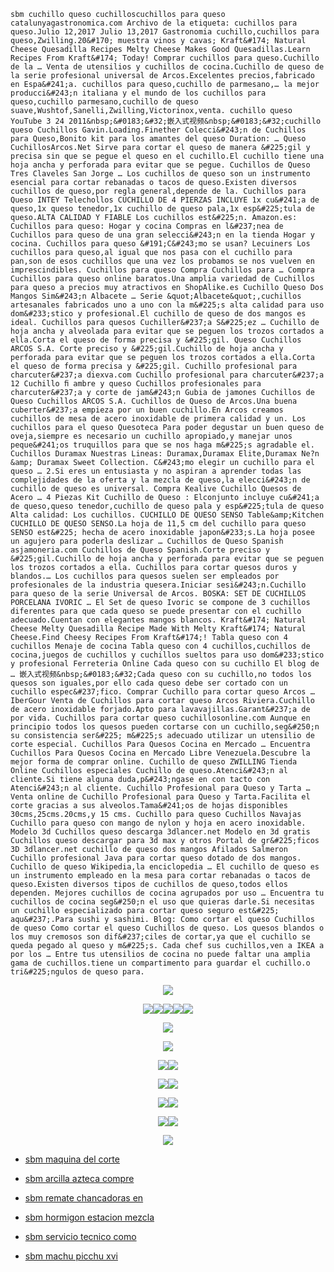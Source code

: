 
```
sbm cuchillo queso cuchilloscuchillos para queso catalunyagastronomica.com Archivo de la etiqueta: cuchillos para queso.Julio 12,2017 Julio 13,2017 Gastronomia cuchillo,cuchillos para queso,Zwilling.20&#170; muestra vinos y cavas; Kraft&#174; Natural Cheese Quesadilla Recipes Melty Cheese Makes Good Quesadillas.Learn Recipes From Kraft&#174; Today! Comprar cuchillos para queso.Cuchillo de la … Venta de utensilios y cuchillos de cocina.Cuchillo de queso de la serie profesional universal de Arcos.Excelentes precios,fabricado en Espa&#241;a. cuchillos para queso,cuchillo de parmesano,… la mejor producci&#243;n italiana y el mundo de los cuchillos para queso,cuchillo parmesano,cuchillo de queso suave,Wushtof,Sanelli,Zwilling,Victorinox,venta. cuchillo queso YouTube 3 24 2011&nbsp;&#0183;&#32;嵌入式视频&nbsp;&#0183;&#32;cuchillo queso Cuchillos Gavin.Loading.Finether Colecci&#243;n de Cuchillos para Queso,Bonito kit para los amantes del queso Duration: … Queso CuchillosArcos.Net Sirve para cortar el queso de manera &#225;gil y precisa sin que se pegue el queso en el cuchillo.El cuchillo tiene una hoja ancha y perforada para evitar que se pegue. Cuchillos de Queso Tres Claveles San Jorge … Los cuchillos de queso son un instrumento esencial para cortar rebanadas o tacos de queso.Existen diversos cuchillos de queso,por regla general,depende de la. Cuchillos para Queso INTEY Telechollos CUCHILLO DE 4 PIERZAS INCLUYE 1x cu&#241;a de queso,1x queso tenedor,1x cuchillo de queso pala,1x esp&#225;tula de queso.ALTA CALIDAD Y FIABLE Los cuchillos est&#225;n. Amazon.es: Cuchillos para queso: Hogar y cocina Compras en l&#237;nea de Cuchillos para queso de una gran selecci&#243;n en la tienda Hogar y cocina. Cuchillos para queso &#191;C&#243;mo se usan? Lecuiners Los cuchillos para queso,al igual que nos pasa con el cuchillo para pan,son de esos cuchillos que una vez los probamos se nos vuelven en imprescindibles. Cuchillos para queso Compra Cuchillos para … Compra Cuchillos para queso online baratos.Una amplia variedad de Cuchillos para queso a precios muy atractivos en ShopAlike.es Cuchillo Queso Dos Mangos Sim&#243;n Albacete … Serie &quot;Albacete&quot;,cuchillos artesanales fabricados uno a uno con la m&#225;s alta calidad para uso dom&#233;stico y profesional.El cuchillo de queso de dos mangos es ideal. Cuchillos para quesos Cuchiller&#237;a S&#225;ez … Cuchillo de hoja ancha y alveolada para evitar que se peguen los trozos cortados a ella.Corta el queso de forma precisa y &#225;gil. Queso Cuchillos ARCOS S.A. Corte preciso y &#225;gil.Cuchillo de hoja ancha y perforada para evitar que se peguen los trozos cortados a ella.Corta el queso de forma precisa y &#225;gil. Cuchillo profesional para charcuter&#237;a diexva.com Cuchillo profesional para charcuter&#237;a 12 Cuchillo ﬁ ambre y queso Cuchillos profesionales para charcuter&#237;a y corte de jam&#243;n Gubia de jamones Cuchillos de Queso Cuchillos ARCOS S.A. Cuchillos de Queso de Arcos.Una buena cuberter&#237;a empieza por un buen cuchillo.En Arcos creamos cuchillos de mesa de acero inoxidable de primera calidad y un. Los cuchillos para el queso Quesoteca Para poder degustar un buen queso de oveja,siempre es necesario un cuchillo apropiado,y manejar unos peque&#241;os truquillos para que se nos haga m&#225;s agradable el. Cuchillos Duramax Nuestras Lineas: Duramax,Duramax Elite,Duramax Ne?n &amp; Duramax Sweet Collection. C&#243;mo elegir un cuchillo para el queso … 2.Si eres un entusiasta y no aspiran a aprender todas las complejidades de la oferta y la mezcla de queso,la elecci&#243;n de cuchillo de queso es universal. Compra Kealive Cuchillo Quesos de Acero … 4 Piezas Kit Cuchillo de Queso : Elconjunto incluye cu&#241;a de queso,queso tenedor,cuchillo de queso pala y esp&#225;tula de queso Alta calidad: Los cuchillos. CUCHILLO DE QUESO SENSO Table&amp;Kitchen CUCHILLO DE QUESO SENSO.La hoja de 11,5 cm del cuchillo para queso SENSO est&#225; hecha de acero inoxidable japon&#233;s.La hoja posee un agujero para poderla deslizar … Cuchillos de Queso Spanish asjamoneria.com Cuchillos de Queso Spanish.Corte preciso y &#225;gil.Cuchillo de hoja ancha y perforada para evitar que se peguen los trozos cortados a ella. Cuchillos para cortar quesos duros y blandos.… Los cuchillos para quesos suelen ser empleados por profesionales de la industria quesera.Iniciar sesi&#243;n.Cuchillo para queso de la serie Universal de Arcos. BOSKA: SET DE CUCHILLOS PORCELANA IVORIC … El Set de queso Ivoric se compone de 3 cuchillos diferentes para que cada queso se puede presentar con el cuchillo adecuado.Cuentan con elegantes mangos blancos. Kraft&#174; Natural Cheese Melty Quesadilla Recipe Made With Melty Kraft&#174; Natural Cheese.Find Cheesy Recipes From Kraft&#174;! Tabla queso con 4 cuchillos Menaje de cocina Tabla queso con 4 cuchillos,cuchillos de cocina,juegos de cuchillos y cuchillos sueltos para uso dom&#233;stico y profesional Ferreteria Online Cada queso con su cuchillo El blog de … 嵌入式视频&nbsp;&#0183;&#32;Cada queso con su cuchillo,no todos los quesos son iguales,por ello cada queso debe ser cortado con un cuchillo espec&#237;fico. Comprar Cuchillo para cortar queso Arcos … IberGour Venta de Cuchillos para cortar queso Arcos Riviera.Cuchillo de acero inoxidable forjado.Apto para lavavajillas.Garant&#237;a de por vida. Cuchillos para cortar queso cuchillosonline.com Aunque en principio todos los quesos pueden cortarse con un cuchillo,seg&#250;n su consistencia ser&#225; m&#225;s adecuado utilizar un utensilio de corte especial. Cuchillos Para Quesos Cocina en Mercado … Encuentra Cuchillos Para Quesos Cocina en Mercado Libre Venezuela.Descubre la mejor forma de comprar online. Cuchillo de queso ZWILLING Tienda Online Cuchillos especiales Cuchillo de queso.Atenci&#243;n al cliente.Si tiene alguna duda,p&#243;ngase en con tacto con Atenci&#243;n al cliente. Cuchillo Profesional para Queso y Tarta … Venta online de Cuchillo Profesional para Queso y Tarta.Facilita el corte gracias a sus alveolos.Tama&#241;os de hojas disponibles 30cms,25cms.20cms,y 15 cms. Cuchillo para queso Cuchillos Navajas Cuchillo para queso con mango de nylon y hoja en acero inoxidable. Modelo 3d Cuchillos queso descarga 3dlancer.net Modelo en 3d gratis Cuchillos queso descargar para 3d max y otros Portal de gr&#225;ficos 3D 3dlancer.net cuchillo de queso dos mangos Afilados Salmeron Cuchillo profesional Java para cortar queso dotado de dos mangos. Cuchillo de queso Wikipedia,la enciclopedia … El cuchillo de queso es un instrumento empleado en la mesa para cortar rebanadas o tacos de queso.Existen diversos tipos de cuchillos de queso,todos ellos dependen. Mejores cuchillos de cocina agrupados por uso … Encuentra tu cuchillos de cocina seg&#250;n el uso que quieras darle.Si necesitas un cuchillo especializado para cortar queso seguro est&#225; aqu&#237;.Para sushi y sashimi. Blog: Como cortar el queso Cuchillos de queso Como cortar el queso Cuchillos de queso. Los quesos blandos o los muy cremosos son dif&#237;ciles de cortar,ya que el cuchillo se queda pegado al queso y m&#225;s. Cada chef sus cuchillos,ven a IKEA a por los … Entre tus utensilios de cocina no puede faltar una amplia gama de cuchillos.tiene un compartimento para guardar el cuchillo.o tri&#225;ngulos de queso para. 
```

<div align="center">

<a href="https://es-crusher.shibang-china.com/github&k=sbm+cuchillo+queso+cuchillos"><img src="https://static.shibang-china.com/es/crusher/logo.jpg"></a>

<a href="https://es-crusher.shibang-china.com/github&k=sbm+cuchillo+queso+cuchillos"><img src="https://static.shibang-china.com/es/crusher/index.jpg"></a><a href="https://es-crusher.shibang-china.com/material.htmlgithub&k=sbm+cuchillo+queso+cuchillos"><img src="https://static.shibang-china.com/es/crusher/material.jpg"></a><a href="https://es-crusher.shibang-china.com/application.htmlgithub&k=sbm+cuchillo+queso+cuchillos"><img src="https://static.shibang-china.com/es/crusher/application.jpg"></a><a href="https://es-crusher.shibang-china.com/aboutus.htmlgithub&k=sbm+cuchillo+queso+cuchillos"><img src="https://static.shibang-china.com/es/crusher/aboutus.jpg"></a><a href="https://es-crusher.shibang-china.com/contact.htmlgithub&k=sbm+cuchillo+queso+cuchillos"><img src="https://static.shibang-china.com/es/crusher/contact.jpg"></a>

<a href="https://es-crusher.shibang-china.com/github&k=sbm+cuchillo+queso+cuchillos"><img src="https://static.shibang-china.com/es/crusher/banner.jpg"></a>

<a href="https://swt.shibang-china.com/github&k=sbm+cuchillo+queso+cuchillos"><img src="https://static.shibang-china.com/es/crusher/text.jpg"></a>

<a href="https://swt.shibang-china.com/github&k=sbm+cuchillo+queso+cuchillos"><img src="https://static.shibang-china.com/es/crusher/chat.jpg"></a><a href="https://es-crusher.shibang-china.com/contact.htmlgithub&k=sbm+cuchillo+queso+cuchillos"><img src="https://static.shibang-china.com/es/crusher/message.jpg"></a>

<a href="https://es-crusher.shibang-china.com/products/pe.htmlgithub&k=sbm+cuchillo+queso+cuchillos"><img src="https://static.shibang-china.com/es/crusher/pe.jpg"></a><a href="https://es-crusher.shibang-china.com/products/pf.htmlgithub&k=sbm+cuchillo+queso+cuchillos"><img src="https://static.shibang-china.com/es/crusher/pf.jpg"></a>

<a href="https://es-crusher.shibang-china.com/products/hpt.htmlgithub&k=sbm+cuchillo+queso+cuchillos"><img src="https://static.shibang-china.com/es/crusher/hpt.jpg"></a><a href="https://es-crusher.shibang-china.com/products/vsi.htmlgithub&k=sbm+cuchillo+queso+cuchillos"><img src="https://static.shibang-china.com/es/crusher/vsi.jpg"></a>

<a href="https://es-crusher.shibang-china.com/products/klv.htmlgithub&k=sbm+cuchillo+queso+cuchillos"><img src="https://static.shibang-china.com/es/crusher/klv.jpg"></a><a href="https://es-crusher.shibang-china.com/products/portable.htmlgithub&k=sbm+cuchillo+queso+cuchillos"><img src="https://static.shibang-china.com/es/crusher/portable.jpg"></a>

<a href="https://swt.shibang-china.com/github&k=sbm+cuchillo+queso+cuchillos"><img src="https://static.shibang-china.com/es/crusher/case.jpg"></a>

</div>


* [sbm maquina del corte](sbm%20maquina%20del%20corte.md)

* [sbm arcilla azteca compre](sbm%20arcilla%20azteca%20compre.md)

* [sbm remate chancadoras en](sbm%20remate%20chancadoras%20en.md)

* [sbm hormigon estacion mezcla](sbm%20hormigon%20estacion%20mezcla.md)

* [sbm servicio tecnico como](sbm%20servicio%20tecnico%20como.md)

* [sbm machu picchu xvi](sbm%20machu%20picchu%20xvi.md)
